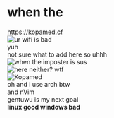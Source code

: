 # when the
https://kopamed.cf <br>
<img src="https://komarev.com/ghpvc/?username=Kopamed&color=0CCCCC" alt="ur wifi is bad"><br>
yuh<br>
not sure what to add here so uhhh<br>
<img src="https://github-readme-stats.vercel.app/api?username=Kopamed&show_icons=true&theme=radical" alt="when the imposter is sus"><br>
<img src="https://github-readme-stats.vercel.app/api/top-langs/?username=Kopamed&layout=compact&theme=radical" alt="here neither? wtf"><br>
<img src="https://github-readme-streak-stats.herokuapp.com/?user=Kopamed" alt="Kopamed"><br>
oh and i use arch btw<br>
and nVim<br>
<str>gentuwu is my next goal</str><br>
<b>linux good windows bad</b>

<!-- home-made memes be like https://imgflip.com/i/54c7r9 lmao -->
